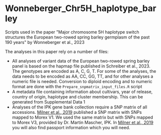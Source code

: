 # Wonneberger_Chr5H_haplotype_barley
Scripts used in the paper "Major chromosome 5H haplotype switch structures the European two-rowed spring barley germplasm of the past 190 years" by Wonneberger et al., 2023

The analyses in this paper rely on a number of files:
- All analyses of variant data of the European two-rowed spring barley panel is based on the hapmap file published in Schreiber et al., 2023. The genotypes are encoded as A, C, G, T. For some of the analyses, the data needs to be encoded as AA, CC, GG, TT, and for other analyses a numeric file is needed. Conversion to diploid encoding and to numeric format are done with the `Prepare_snpmatrix_input_files.R` script
- A metadata file containing information about cultivars, year of release, country of origin, haplotype and cluster membership. This can be generated from Supplemental Data 1
- Analyses of the IPK gene bank collection require a SNP matrix of all accessions. [Milner et al., 2019](https://www.nature.com/articles/s41588-018-0266-x) published a SNP matrix with SNPs mapped to Morex V1. We used the same matrix but with SNPs mapped to Morex V3, provided by Dr. Martin Mascher, IPK. In [Milner et al., 2019](https://doi.ipk-gatersleben.de/DOI/ecfbdb3d-4882-406c-9e82-7758ed5395c7/4f58176f-4824-4c32-bca1-3d87500d82f3/2) you will also find passport information which you will need.
